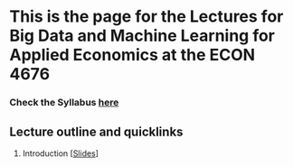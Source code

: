 # This is the page for the Lectures for Big Data and Machine Learning for Applied Economics at the ECON 4676  
### Check the Syllabus [here](https://github.com/ECON-4676-UNIANDES/Syllabus)


## Lecture outline and quicklinks

1. Introduction \[[Slides](https://github.com/ECON-4676-UNIANDES/lectures/blob/master/Lecture1/Lecture1.pdf)\]


